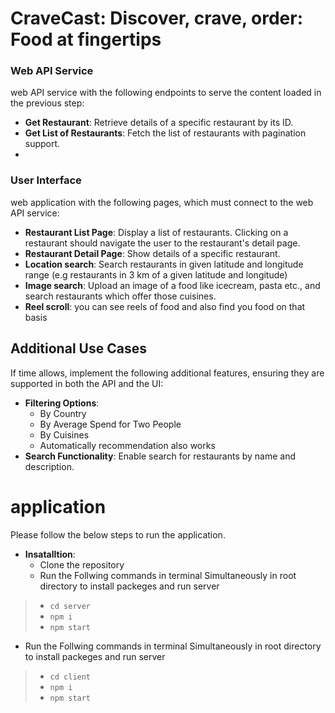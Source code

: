 # CraveCast: Discover, crave, order: Food at fingertips
### Web API Service
web API service with the following endpoints to serve the content loaded in the previous step:
  - **Get Restaurant**: Retrieve details of a specific restaurant by its ID.
  - **Get List of Restaurants**: Fetch the list of restaurants with pagination support.
  - 
 
### User Interface
web application with the following pages, which must connect to the web API service:
  - **Restaurant List Page**: Display a list of restaurants. Clicking on a restaurant should navigate the user to the restaurant's detail page.
  - **Restaurant Detail Page**: Show details of a specific restaurant.
  - **Location search**: Search restaurants in given latitude and longitude range (e.g restaurants in 3 km of a given latitude and longitude)
  - **Image search**: Upload an image of a food like icecream, pasta etc., and search restaurants which offer those cuisines.
  - **Reel scroll**: you can see reels of food and also find you food on that basis 

## Additional Use Cases
If time allows, implement the following additional features, ensuring they are supported in both the API and the UI:
- **Filtering Options**:
  - By Country
  - By Average Spend for Two People
  - By Cuisines
  - Automatically recommendation also works 
- **Search Functionality**: Enable search for restaurants by name and description.


# application
Please follow the below steps to run the application.
- **Insatalltion**:
  - Clone the repository
  - Run the Follwing commands in terminal Simultaneously in root directory to install packeges and run server
> - ``` cd server ```
> - ``` npm i ```
> - ``` npm start ```

- Run the Follwing commands in terminal Simultaneously in root directory to install packeges and run server
> - ``` cd client ```
> - ``` npm i ```
> - ``` npm start ```



